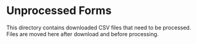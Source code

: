 # Unprocessed Forms

This directory contains downloaded CSV files that need to be processed.
Files are moved here after download and before processing.
